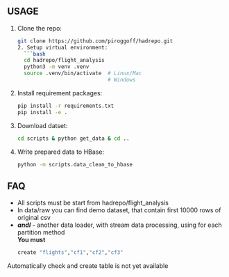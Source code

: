 ## USAGE
1. Clone the repo:
    ```bash
    git clone https://github.com/piroggoff/hadrepo.git
   2. Setup virtual environment:
      ```bash
      cd hadrepo/flight_analysis
      python3 -m venv .venv
      source .venv/bin/activate  # Linux/Mac
                                 # Windows

3. Install requirement packages:
    ````bash
    pip install -r requirements.txt
    pip install -e .

4. Download datset:
    ```bash
   cd scripts & python get_data & cd ..
   
5. Write prepared data to HBase:
   ````bash
   python -m scripts.data_clean_to_hbase

## FAQ
* All scripts must be start from hadrepo/flight_analysis
* In data/raw you can find demo dataset, that contain first 10000 rows of original csv
* **_andl_** - another data loader, with stream data processing, using for each partition method\
**You must**
   ````bash
   create "flights","cf1","cf2","cf3"
Automatically check and create table is not yet available